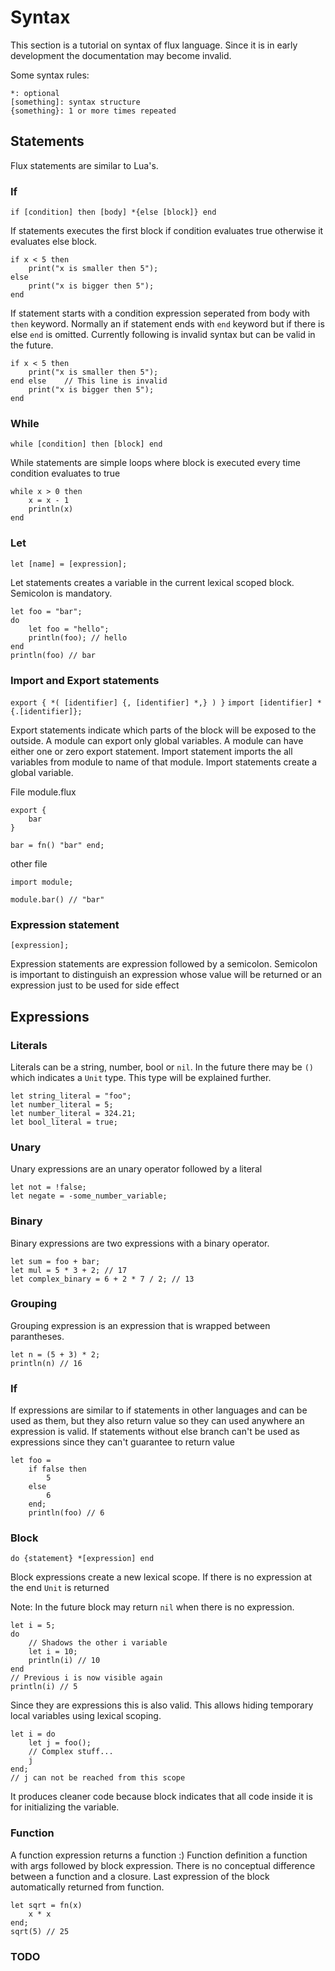 # Syntax
This section is a tutorial on syntax of flux language. Since it is in early development the documentation may become invalid.

Some syntax rules:
```
*: optional
[something]: syntax structure 
{something}: 1 or more times repeated
```
## Statements
Flux statements are similar to Lua's.
### If
`if [condition] then [body] *{else [block]} end`

If statements executes the first block if condition evaluates true otherwise it evaluates else block.
```
if x < 5 then
    print("x is smaller then 5");
else
    print("x is bigger then 5");
end
```
If statement starts with a condition expression seperated from body with `then` keyword. Normally an if statement ends with `end` keyword but if there is else `end` is omitted. Currently following is invalid syntax but can be valid in the future.
```
if x < 5 then
    print("x is smaller then 5");
end else    // This line is invalid
    print("x is bigger then 5");
end 
```
### While
`while [condition] then [block] end`

While statements are simple loops where block is executed every time condition evaluates to true

```
while x > 0 then
    x = x - 1
    println(x)
end
```

### Let
`let [name] = [expression];`

Let statements creates a variable in the current lexical scoped block. Semicolon is mandatory.

```
let foo = "bar";
do
    let foo = "hello";
    println(foo); // hello
end
println(foo) // bar
```

### Import and Export statements
`export { *( [identifier] {, [identifier] *,} ) }`
`import [identifier] *{.[identifier]};`

Export statements indicate which parts of the block will be exposed to the outside. A module can export only global variables. A module can have either one or zero export statement. Import statement imports the all variables from module to name of that module. Import statements create a global variable.

File module.flux
```
export {
    bar
}

bar = fn() "bar" end;
```

other file 
```
import module;

module.bar() // "bar"
```

### Expression statement
`[expression];`

Expression statements are expression followed by a semicolon. Semicolon is important to distinguish an expression whose value will be returned or an expression just to be used for side effect

## Expressions

### Literals

Literals can be a string, number, bool or `nil`. In the future there may be `()` which indicates a `Unit` type. This type will be explained further.

```
let string_literal = "foo";
let number_literal = 5;
let number_literal = 324.21;
let bool_literal = true;
```

### Unary

Unary expressions are an unary operator followed by a literal

```
let not = !false;
let negate = -some_number_variable;
```

### Binary

Binary expressions are two expressions with a binary operator. 
```
let sum = foo + bar;
let mul = 5 * 3 + 2; // 17
let complex_binary = 6 + 2 * 7 / 2; // 13
```

### Grouping

Grouping expression is an expression that is wrapped between parantheses.

```
let n = (5 + 3) * 2;
println(n) // 16
```

### If

If expressions are similar to if statements in other languages and can be used as them, but they also return value so they can used anywhere an expression is valid. If statements without else branch can't be used as expressions since they can't guarantee to return value
```
let foo = 
    if false then
        5
    else
        6
    end;
    println(foo) // 6
```

### Block
`do {statement} *[expression] end`

Block expressions create a new lexical scope. If there is no expression at the end `Unit` is returned

Note: In the future block may return `nil` when there is no expression. 
```
let i = 5;
do
    // Shadows the other i variable
    let i = 10;
    println(i) // 10
end
// Previous i is now visible again
println(i) // 5
```
Since they are expressions this is also valid. This allows hiding temporary local variables using lexical scoping.
```
let i = do
    let j = foo();
    // Complex stuff...
    j
end;
// j can not be reached from this scope
```
It produces cleaner code because block indicates that all code inside it is for initializing the variable.

### Function
A function expression returns a function :) Function definition a function with args followed by block expression. There is no conceptual difference between a function and a closure. Last expression of the block automatically returned from function.
```
let sqrt = fn(x) 
    x * x 
end;
sqrt(5) // 25
```

### TODO